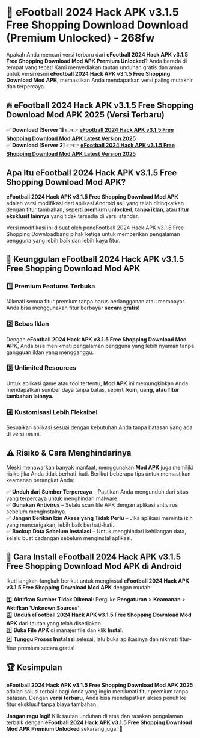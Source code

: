 # 🎯 eFootball 2024 Hack APK v3.1.5 Free Shopping Download  Download (Premium Unlocked) -  268fw

Apakah Anda mencari versi terbaru dari **eFootball 2024 Hack APK v3.1.5 Free Shopping Download Mod APK Premium Unlocked**? Anda berada di tempat yang tepat! Kami menyediakan tautan unduhan gratis dan aman untuk versi resmi **eFootball 2024 Hack APK v3.1.5 Free Shopping Download Mod APK**, memastikan Anda mendapatkan versi paling mutakhir dan terpercaya.

## 🔥 eFootball 2024 Hack APK v3.1.5 Free Shopping Download Mod APK 2025 (Versi Terbaru)

✅ **Download [Server 1]** 👉👉 [**eFootball 2024 Hack APK v3.1.5 Free Shopping Download Mod APK Latest Version 2025**](https://momento.my/?title=eFootball_2024_Hack_APK_v3.1.5_Free_Shopping_Download)  
✅ **Download [Server 2]** 👉👉 [**eFootball 2024 Hack APK v3.1.5 Free Shopping Download Mod APK Latest Version 2025**](https://momento.my/?title=eFootball_2024_Hack_APK_v3.1.5_Free_Shopping_Download)  

## Apa Itu eFootball 2024 Hack APK v3.1.5 Free Shopping Download Mod APK?

**eFootball 2024 Hack APK v3.1.5 Free Shopping Download Mod APK** adalah versi modifikasi dari aplikasi Android asli yang telah ditingkatkan dengan fitur tambahan, seperti **premium unlocked**, **tanpa iklan**, atau **fitur eksklusif lainnya** yang tidak tersedia di versi standar.

Versi modifikasi ini dibuat oleh peneFootball 2024 Hack APK v3.1.5 Free Shopping Downloadbang pihak ketiga untuk memberikan pengalaman pengguna yang lebih baik dan lebih kaya fitur.

## 🎯 Keunggulan eFootball 2024 Hack APK v3.1.5 Free Shopping Download Mod APK

### 1️⃣ Premium Features Terbuka
Nikmati semua fitur premium tanpa harus berlangganan atau membayar. Anda bisa menggunakan fitur berbayar **secara gratis!**

### 2️⃣ Bebas Iklan
Dengan **eFootball 2024 Hack APK v3.1.5 Free Shopping Download Mod APK**, Anda bisa menikmati pengalaman pengguna yang lebih nyaman tanpa gangguan iklan yang mengganggu.

### 3️⃣ Unlimited Resources
Untuk aplikasi game atau tool tertentu, **Mod APK** ini memungkinkan Anda mendapatkan sumber daya tanpa batas, seperti **koin, uang, atau fitur tambahan lainnya**.

### 4️⃣ Kustomisasi Lebih Fleksibel
Sesuaikan aplikasi sesuai dengan kebutuhan Anda tanpa batasan yang ada di versi resmi.

## ⚠️ Risiko & Cara Menghindarinya

Meski menawarkan banyak manfaat, menggunakan **Mod APK** juga memiliki risiko jika Anda tidak berhati-hati. Berikut beberapa tips untuk memastikan keamanan perangkat Anda:

✅ **Unduh dari Sumber Terpercaya** – Pastikan Anda mengunduh dari situs yang terpercaya untuk menghindari malware.  
✅ **Gunakan Antivirus** – Selalu scan file APK dengan aplikasi antivirus sebelum menginstalnya.  
✅ **Jangan Berikan Izin Akses yang Tidak Perlu** – Jika aplikasi meminta izin yang mencurigakan, lebih baik berhati-hati.  
✅ **Backup Data Sebelum Instalasi** – Untuk menghindari kehilangan data, selalu buat cadangan sebelum menginstal aplikasi.

## 📌 Cara Install eFootball 2024 Hack APK v3.1.5 Free Shopping Download Mod APK di Android

Ikuti langkah-langkah berikut untuk menginstal **eFootball 2024 Hack APK v3.1.5 Free Shopping Download Mod APK** dengan mudah:

1️⃣ **Aktifkan Sumber Tidak Dikenal**: Pergi ke **Pengaturan** > **Keamanan** > **Aktifkan 'Unknown Sources'**.  
2️⃣ **Unduh eFootball 2024 Hack APK v3.1.5 Free Shopping Download Mod APK** dari tautan yang telah disediakan.  
3️⃣ **Buka File APK** di manajer file dan klik **Instal**.  
4️⃣ **Tunggu Proses Instalasi** selesai, lalu buka aplikasinya dan nikmati fitur-fitur premium secara gratis!

## 🏆 Kesimpulan

**eFootball 2024 Hack APK v3.1.5 Free Shopping Download Mod APK 2025** adalah solusi terbaik bagi Anda yang ingin menikmati fitur premium tanpa batasan. Dengan **versi terbaru**, Anda bisa mendapatkan akses penuh ke fitur eksklusif tanpa biaya tambahan.

**Jangan ragu lagi!** Klik tautan unduhan di atas dan rasakan pengalaman terbaik dengan **eFootball 2024 Hack APK v3.1.5 Free Shopping Download Mod APK Premium Unlocked** sekarang juga! 🚀
